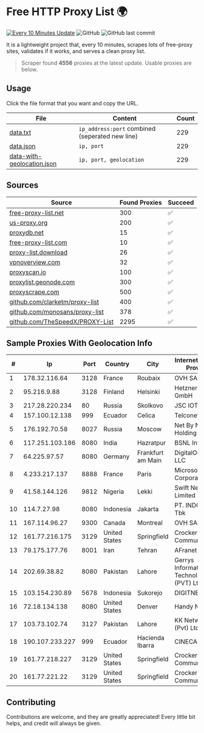 
# Free HTTP Proxy List 🌍

[![Every 10 Minutes Update](https://github.com/mertguvencli/http-proxy-list/actions/workflows/main.yml/badge.svg?branch=main)](https://github.com/mertguvencli/http-proxy-list/actions/workflows/main.yml)
![GitHub](https://img.shields.io/github/license/mertguvencli/http-proxy-list)
![GitHub last commit](https://img.shields.io/github/last-commit/mertguvencli/http-proxy-list)

It is a lightweight project that, every 10 minutes, scrapes lots of free-proxy sites, validates if it works, and serves a clean proxy list.


> Scraper found **4556** proxies at the latest update. Usable proxies are below.

## Usage

Click the file format that you want and copy the URL.


|File|Content|Count|
|----|-------|-----|
|[data.txt](https://raw.githubusercontent.com/mertguvencli/http-proxy-list/main/proxy-list/data.txt)|`ip_address:port` combined (seperated new line)|229|
|[data.json](https://raw.githubusercontent.com/mertguvencli/http-proxy-list/main/proxy-list/data.json)|`ip, port`|229|
|[data-with-geolocation.json](https://raw.githubusercontent.com/mertguvencli/http-proxy-list/main/proxy-list/data-with-geolocation.json)|`ip, port, geolocation`|229|

## Sources

|Source|Found Proxies|Succeed|
|------|-------------|-------|
|[free-proxy-list.net](https://free-proxy-list.net)|300|✅|
|[us-proxy.org](https://www.us-proxy.org)|200|✅|
|[proxydb.net](http://proxydb.net)|15|✅|
|[free-proxy-list.com](https://free-proxy-list.com/?page=&port=&type%5B%5D=http&type%5B%5D=https&up_time=0&search=Search)|10|✅|
|[proxy-list.download](https://www.proxy-list.download/HTTP)|26|✅|
|[vpnoverview.com](https://vpnoverview.com/privacy/anonymous-browsing/free-proxy-servers)|32|✅|
|[proxyscan.io](https://www.proxyscan.io)|100|✅|
|[proxylist.geonode.com](https://proxylist.geonode.com/api/proxy-list?limit=300&page=1&sort_by=lastChecked&sort_type=desc&protocols=http,https)|300|✅|
|[proxyscrape.com](https://api.proxyscrape.com/v2/?request=displayproxies&protocol=http&timeout=10000&country=all&ssl=all&anonymity=all)|500|✅|
|[github.com/clarketm/proxy-list](https://raw.githubusercontent.com/clarketm/proxy-list/master/proxy-list-raw.txt)|400|✅|
|[github.com/monosans/proxy-list](https://raw.githubusercontent.com/monosans/proxy-list/main/proxies/http.txt)|378|✅|
|[github.com/TheSpeedX/PROXY-List](https://raw.githubusercontent.com/TheSpeedX/PROXY-List/master/http.txt)|2295|✅|


## Sample Proxies With Geolocation Info

|#|Ip|Port|Country|City|Internet Service Provider|
|-|--|----|-------|----|-------------------------|
|1|178.32.116.64|3128|France|Roubaix|OVH SAS|
|2|95.216.9.88|3128|Finland|Helsinki|Hetzner Online GmbH|
|3|217.28.220.234|80|Russia|Skolkovo|JSC IOT|
|4|157.100.12.138|999|Ecuador|Celica|Telconet S.A|
|5|176.192.70.58|8027|Russia|Moscow|Net By Net Holding LLC|
|6|117.251.103.186|8080|India|Hazratpur|BSNL Internet|
|7|64.225.97.57|8080|Germany|Frankfurt am Main|DigitalOcean, LLC|
|8|4.233.217.137|8888|France|Paris|Microsoft Corporation|
|9|41.58.144.126|9812|Nigeria|Lekki|Swift Networks Limited|
|10|114.7.27.98|8080|Indonesia|Jakarta|PT. INDOSAT Tbk|
|11|167.114.96.27|9300|Canada|Montreal|OVH SAS|
|12|161.77.216.175|3129|United States|Springfield|Crocker Communications|
|13|79.175.177.76|8001|Iran|Tehran|AFranet Co|
|14|202.69.38.82|8080|Pakistan|Lahore|Gerrys Information Technology (PVT) Ltd|
|15|103.154.230.89|5678|Indonesia|Sukorejo|DIGITNET|
|16|72.18.134.138|8080|United States|Denver|Handy Networks|
|17|103.73.102.74|3127|Pakistan|Lahore|KK Networks (Pvt) Ltd|
|18|190.107.233.227|999|Ecuador|Hacienda Ibarra|CINECABLE TV|
|19|161.77.218.227|3129|United States|Springfield|Crocker Communications|
|20|161.77.221.22|3129|United States|Springfield|Crocker Communications|



## Contributing

Contributions are welcome, and they are greatly appreciated! Every
little bit helps, and credit will always be given.

